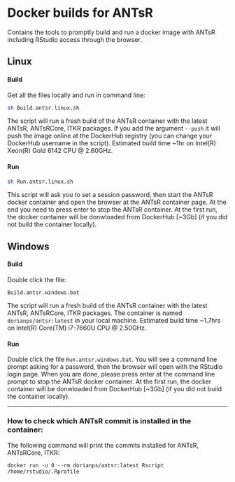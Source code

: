 # Docker builds for ANTsR
Contains the tools to promptly build and run a docker image with ANTsR including RStudio access through the browser.

## Linux
#### Build
Get all the files locally and run in command line:
```bash
sh Build.antsr.linux.sh
```
The script will run a fresh build of the ANTsR container with the latest ANTsR, ANTsRCore, ITKR packages. If you add the argument `--push` it will push the image online at the DockerHub registry (you can change your DockerHub username in the script). Estimated build time ~1hr on Intel(R) Xeon(R) Gold 6142 CPU @ 2.60GHz.

#### Run
```bash
sh Run.antsr.linux.sh
```
This script will ask you to set a session password, then start the ANTsR docker container and open the browser at the ANTsR container page. At the end you need to press enter to stop the ANTsR container. At the first run, the docker container will be donwloaded from DockerHub [~3Gb]  (if you did not build the container locally).


## Windows
#### Build
Double click the file:
```
Build.antsr.windows.bat
```
The script will run a fresh build of the ANTsR container with the latest ANTsR, ANTsRCore, ITKR packages. The container is named `dorianps/antsr:latest` in your local machine. Estimated build time ~1.7hrs on Intel(R) Core(TM) i7-7660U CPU @ 2.50GHz.

#### Run
Double click the file `Run.antsr.windows.bat`. You will see a command line prompt asking for a password, then the browser will open with the RStudio login page. When you are done, please press enter at the command line prompt to stop the ANTsR docker container. At the first run, the docker container will be donwloaded from DockerHub [~3Gb]  (if you did not build the container locally).

---

### How to check which ANTsR commit is installed in the container:
The following command will print the commits installed for ANTsR, ANTsRCore, ITKR:
```
docker run -u 0 --rm dorianps/antsr:latest Rscript /home/rstudio/.Rprofile
```


